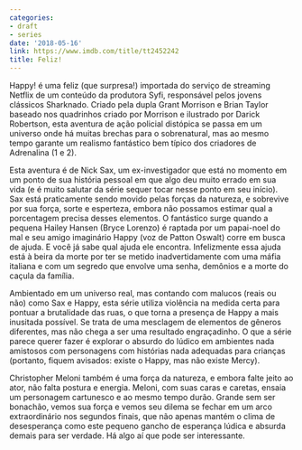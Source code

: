 ```yaml
---
categories:
- draft
- series
date: '2018-05-16'
link: https://www.imdb.com/title/tt2452242
title: Feliz!
---
```


Happy! é uma feliz (que surpresa!) importada do serviço de streaming Netflix de um conteúdo da produtora Syfi, responsável pelos jovens clássicos Sharknado. Criado pela dupla Grant Morrison e Brian Taylor baseado nos quadrinhos criado por Morrison e ilustrado por Darick Robertson, esta aventura de ação policial distópica se passa em um universo onde há muitas brechas para o sobrenatural, mas ao mesmo tempo garante um realismo fantástico bem típico dos criadores de Adrenalina (1 e 2).

Esta aventura é de Nick Sax, um ex-investigador que está no momento em um ponto de sua história pessoal em que algo deu muito errado em sua vida (e é muito salutar da série sequer tocar nesse ponto em seu início). Sax está praticamente sendo movido pelas forças da natureza, e sobrevive por sua força, sorte e esperteza, embora não possamos estimar qual a porcentagem precisa desses elementos. O fantástico surge quando a pequena Hailey Hansen (Bryce Lorenzo) é raptada por um papai-noel do mal e seu amigo imaginário Happy (voz de Patton Oswalt) corre em busca de ajuda. E você já sabe qual ajuda ele encontra. Infelizmente essa ajuda está à beira da morte por ter se metido inadvertidamente com uma máfia italiana e com um segredo que envolve uma senha, demônios e a morte do caçula da família.

Ambientado em um universo real, mas contando com malucos (reais ou não) como Sax e Happy, esta série utiliza violência na medida certa para pontuar a brutalidade das ruas, o que torna a presença de Happy a mais inusitada possível. Se trata de uma mesclagem de elementos de gêneros diferentes, mas não chega a ser uma resultado engraçadinho. O que a série parece querer fazer é explorar o absurdo do lúdico em ambientes nada amistosos com personagens com histórias nada adequadas para crianças (portanto, fiquem avisados: existe o Happy, mas não existe Mercy).

Christopher Meloni também é uma força da natureza, e embora falte jeito ao ator, não falta postura e energia. Meloni, com suas caras e caretas, ensaia um personagem cartunesco e ao mesmo tempo durão. Grande sem ser bonachão, vemos sua força e vemos seu dilema se fechar em um arco extraordinário nos segundos finais, que não apenas mantém o clima de desesperança como este pequeno gancho de esperança lúdica e absurda demais para ser verdade. Há algo aí que pode ser interessante.